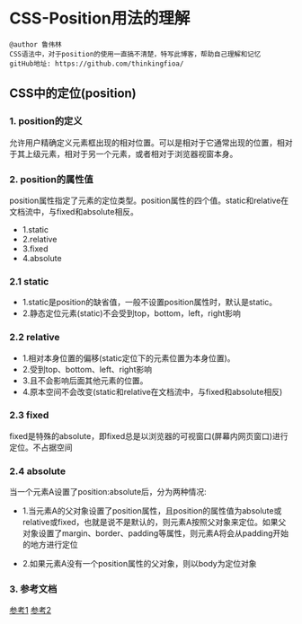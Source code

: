 # CSS-Position用法的理解
```
@author 鲁伟林
CSS语法中，对于position的使用一直搞不清楚，特写此博客，帮助自己理解和记忆
gitHub地址: https://github.com/thinkingfioa/
```

## CSS中的定位(position)

### 1. position的定义
允许用户精确定义元素框出现的相对位置。可以是相对于它通常出现的位置，相对于其上级元素，相对于另一个元素，或者相对于浏览器视窗本身。

### 2. position的属性值
position属性指定了元素的定位类型。position属性的四个值。static和relative在文档流中，与fixed和absolute相反。

- 1.static  
- 2.relative
- 3.fixed
- 4.absolute

### 2.1 static
- 1.static是position的缺省值，一般不设置position属性时，默认是static。
- 2.静态定位元素(static)不会受到top，bottom，left，right影响

### 2.2 relative
- 1.相对本身位置的偏移(static定位下的元素位置为本身位置)。
- 2.受到top、bottom、left、right影响
- 3.且不会影响后面其他元素的位置。
- 4.原本空间不会改变(static和relative在文档流中，与fixed和absolute相反)

### 2.3 fixed
fixed是特殊的absolute，即fixed总是以浏览器的可视窗口(屏幕内网页窗口)进行定位。不占据空间

### 2.4 absolute
当一个元素A设置了position:absolute后，分为两种情况:

- 1.当元素A的父对象设置了position属性，且position的属性值为absolute或relative或fixed，也就是说不是默认的，则元素A按照父对象来定位。如果父对象设置了margin、border、padding等属性，则元素A将会从padding开始的地方进行定位

- 2.如果元素A没有一个position属性的父对象，则以body为定位对象

### 3. 参考文档
[参考1](https://www.cnblogs.com/cby-love/archive/2016/04/08/5366274.html)
[参考2](https://www.cnblogs.com/mogu-xiaonao/p/5380603.html)

















